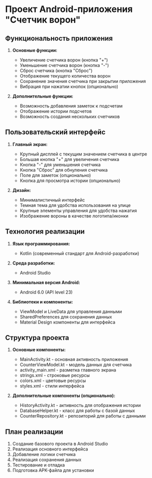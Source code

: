 # Проект Android-приложения "Счетчик ворон"

## Функциональность приложения

1. **Основные функции:**
   - Увеличение счетчика ворон (кнопка "+")
   - Уменьшение счетчика ворон (кнопка "-")
   - Сброс счетчика (кнопка "Сброс")
   - Отображение текущего количества ворон
   - Сохранение значения счетчика при закрытии приложения
   - Вибрация при нажатии кнопок (опционально)

2. **Дополнительные функции:**
   - Возможность добавления заметок к подсчетам
   - Отображение истории подсчетов
   - Возможность создания нескольких счетчиков

## Пользовательский интерфейс

1. **Главный экран:**
   - Крупный дисплей с текущим значением счетчика в центре
   - Большая кнопка "+" для увеличения счетчика
   - Кнопка "-" для уменьшения счетчика
   - Кнопка "Сброс" для обнуления счетчика
   - Поле для заметок (опционально)
   - Кнопка для просмотра истории (опционально)

2. **Дизайн:**
   - Минималистичный интерфейс
   - Темная тема для удобства использования на улице
   - Крупные элементы управления для удобства нажатия
   - Изображение вороны в качестве логотипа/иконки

## Технология реализации

1. **Язык программирования:**
   - Kotlin (современный стандарт для Android-разработки)

2. **Среда разработки:**
   - Android Studio

3. **Минимальная версия Android:**
   - Android 6.0 (API level 23)

4. **Библиотеки и компоненты:**
   - ViewModel и LiveData для управления данными
   - SharedPreferences для сохранения данных
   - Material Design компоненты для интерфейса

## Структура проекта

1. **Основные компоненты:**
   - MainActivity.kt - основная активность приложения
   - CounterViewModel.kt - модель данных для счетчика
   - activity_main.xml - разметка главного экрана
   - strings.xml - строковые ресурсы
   - colors.xml - цветовые ресурсы
   - styles.xml - стили интерфейса

2. **Дополнительные компоненты (опционально):**
   - HistoryActivity.kt - активность для отображения истории
   - DatabaseHelper.kt - класс для работы с базой данных
   - CounterRepository.kt - репозиторий для работы с данными

## План реализации

1. Создание базового проекта в Android Studio
2. Реализация основного интерфейса
3. Добавление логики счетчика
4. Реализация сохранения данных
5. Тестирование и отладка
6. Подготовка APK-файла для установки

